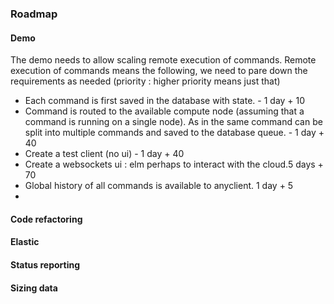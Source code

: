 ### Roadmap

#### Demo
The demo needs to allow scaling remote execution of commands. Remote
execution of commands means the following, we need to pare down the 
requirements as needed (priority : higher priority means just that)
  * Each command is first saved in the database with state. - 1 day + 10
  * Command is routed to the available compute node (assuming that a command is running on a single node). As in the same command can be split into multiple commands and saved to the database queue. - 1 day + 40
  * Create a test client (no ui)  - 1 day + 40 
  * Create a websockets ui : elm perhaps to interact with the cloud.5 days + 70
  * Global history of all commands is available to anyclient. 1 day + 5
  * 

#### Code refactoring

#### Elastic

#### Status reporting

#### Sizing data